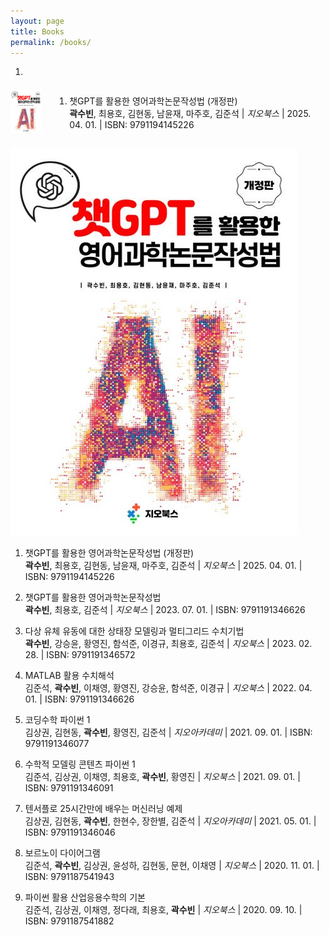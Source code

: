 ```yaml
---
layout: page
title: Books
permalink: /books/
---
```

1. 
<div style="display: flex; align-items: center;">
  <div style="flex: 0 0 10%;">
    <img src="./images/ISBN_9791194145226.jpg" alt="Image" style="width: 100%;">
  </div>

  <div style="flex: 1; padding-left: 20px;">
  <ol>
  <li>챗GPT를 활용한 영어과학논문작성법 (개정판)<br>
  <b>곽수빈</b>, 최용호, 김현동, 남윤재, 마주호, 김준석 | <em>지오북스</em> | 2025. 04. 01. | ISBN: 9791194145226</li>
  </ol>
  </div>
</div>

![그림](./images/ISBN_9791194145226.jpg)

1. 챗GPT를 활용한 영어과학논문작성법 (개정판)<br>
**곽수빈**, 최용호, 김현동, 남윤재, 마주호, 김준석 | *지오북스* | 2025. 04. 01. | ISBN: 9791194145226

1. 챗GPT를 활용한 영어과학논문작성법<br>
**곽수빈**, 최용호, 김준석 | *지오북스* | 2023. 07. 01. | ISBN: 9791191346626

1. 다상 유체 유동에 대한 상태장 모델링과 멀티그리드 수치기법<br>
**곽수빈**, 강승윤, 황영진, 함석준, 이경규, 최용호, 김준석 | *지오북스* | 2023. 02. 28. | ISBN: 9791191346572

1. MATLAB 활용 수치해석<br>
김준석, **곽수빈**, 이채영, 황영진, 강승윤, 함석준, 이경규 | *지오북스* | 2022. 04. 01. | ISBN: 9791191346626

1. 코딩수학 파이썬 1<br>
김상권, 김현동, **곽수빈**, 황영진, 김준석 | *지오아카데미* | 2021. 09. 01. | ISBN: 9791191346077

1. 수학적 모델링 콘텐츠 파이썬 1<br>
김준석, 김상권, 이채영, 최용호, **곽수빈**, 황영진 | *지오북스* | 2021. 09. 01. | ISBN: 9791191346091

1. 텐서플로 25시간만에 배우는 머신러닝 예제<br>
김상권, 김현동, **곽수빈**, 한현수, 장한별, 김준석 | *지오아카데미* | 2021. 05. 01. | ISBN: 9791191346046

1. 보르노이 다이어그램<br>
김준석, **곽수빈**, 김상권, 윤성하, 김현동, 문현, 이채영 | *지오북스* | 2020. 11. 01. | ISBN: 9791187541943

1. 파이썬 활용 산업응용수학의 기본<br>
김준석, 김상권, 이채영, 정다래, 최용호, **곽수빈** | *지오북스* | 2020. 09. 10. | ISBN: 9791187541882